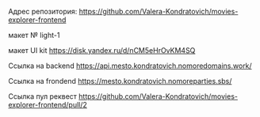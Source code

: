 Адрес репозитория: https://github.com/Valera-Kondratovich/movies-explorer-frontend

макет № light-1

макет UI kit https://disk.yandex.ru/d/nCM5eHrOvKM4SQ

Ссылка на backend https://api.mesto.kondratovich.nomoredomains.work/

Ссылка на frondend https://mesto.kondratovich.nomoreparties.sbs/

Ссылка пул реквест https://github.com/Valera-Kondratovich/movies-explorer-frontend/pull/2

